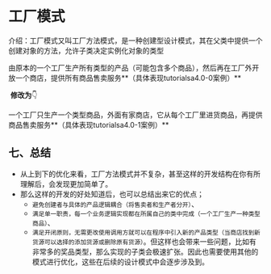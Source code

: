 # 工厂模式

介绍：工厂模式又叫工厂方法模式，是一种创建型设计模式，其在父类中提供一个创建对象的方法，允许子类决定实例化对象的类型

由原本的一个工厂生产所有类型的产品（可能包含多个商品），然后再在工厂外开放一个商店，提供所有商品售卖服务**（具体表现tutorialsa4.0-0案例）**					

​					**修改为**👇

一个工厂只生产一个类型商品，外面有家商店，它从每个工厂里进货商品，再提供商品售卖服务**（具体表现tutorialsa4.0-1案例）**



## 七、总结

- 从上到下的优化来看，工厂方法模式并不复杂，甚至这样的开发结构在你有所理解后，会发现更加简单了。
- 那么这样的开发的好处知道后，也可以总结出来它的优点；
  - `避免创建者与具体的产品逻辑耦合（将售卖者和生产者分开）`、
  - `满足单一职责，每一个业务逻辑实现都在所属自己的类中完成（一个工厂生产一种类型商品）`、
  - `满足开闭原则，无需更改使用调用方就可以在程序中引入新的产品类型（当商店找到新货源可以选择的添加货源或删除原有货源）`。但这样也会带来一些问题，比如有非常多的奖品类型，那么实现的子类会极速扩张。因此也需要使用其他的模式进行优化，这些在后续的设计模式中会逐步涉及到。

